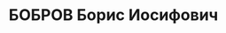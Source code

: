 ---
title: БОБРОВ Борис Иосифович
description: "Род. в 1896, русский, из служащих, штабс-капитан, обр.: окончил Чугуевское\
  \ военное училище, 1921 окончил Военную Академию РККА, член ВКП(б) с 1919. 1920\
  \ инструктор 1-го саперного батальона, помощник начальника общего отделения оперативного\
  \ отдела штаба 4-й армии, начальник информационно-исторического отдела штаба Западного\
  \ фронта, 1920-1921 помощник военного атташе, военный атташе в Литве, 1921 помощник\
  \ начальника, 1922 начальник оперативного отдела штаба Кавказской Краснознаменной\
  \ армии, 1922-1924 начальник штаба 2-й Кавказской стрелковой дивизии, 1924-1925\
  \ начальник 21-й Тифлисской пехотной школы, 1925-1926 помощник начальника Оперативного\
  \ управления Штаба РККА, 1926-1928 начальник 4-го (разведывательного) отдела штаба\
  \ Московского ВО, 1928-1931 заместитель начальника штаба Белорусского ВО, 1931-1934\
  \ командир и военком 2-й стрелковой дивизии, 1934-1935 командир и военком 16-го\
  \ стрелкового корпуса Белорусского ВО, комдив (21.11.35), 1935-1937 начальник штаба\
  \ Белорусского ВО, уволен 31.05.1937 [после ареста] \n  Арестован 30.05.1937. Приговор:\
  \ ВК ВС СССР, 22.11.1937 – ВМН. Расстрелян 22.11.1937. \n  Реабилитирован 03.08.1957"
---